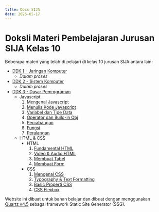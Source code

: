 ```yaml
---
title: Docs SIJA
date: 2025-05-17
---
```


# Doksli Materi Pembelajaran Jurusan SIJA Kelas 10

Beberapa materi yang telah di pelajari di kelas 10 jurusan SIJA antara lain:

- [DDK 1 - Jaringan Komputer](/jarkom)
  - _Dalam proses_
- [DDK 2 - Sistem Komputer](/siskom)
  - _Dalam proses_
- [DDK 3 - Dasar Pemrograman](/daspro)
  - Javascript
    1. [Mengenal Javascript](/daspro/js/javascript-1.md)
    2. [Menulis Kode Javascript](/daspro/js/javascript-2.md)
    3. [Variabel dan Tipe Data](/daspro/js/javascript-3.md)
    4. [Operator dan Build-in Obj](/daspro/js/javascript-4.md)
    5. [Percabangan](/daspro/js/javascript-5.md)
    6. [Fungsi](/daspro/js/javascript-6.md)
    7. [Perulangan](/daspro/js/javascript-7.md)
  - HTML & CSS
    - HTML
      1. [Fundamental HTML](/daspro/html-css/html-1.md)
      2. [Video & Audio HTML](/daspro/html-css/html-2.md)
      3. [Membuat Tabel](/daspro/html-css/html-3.md)
      4. [Membuat Form](/daspro/html-css/html-4.md)
    - CSS
      1. [Mengenal CSS](/daspro/html-css/css-1.md)
      2. [Typography & Text Formatting](/daspro/html-css/css-2.md)
      3. [Basic Properti CSS](/daspro/htmll-css/css-3.md)
      4. [CSS Flexbox](/daspro/html-css/css-4.md)

Website ini dibuat untuk bahan belajar dan dibuat dengan menggunakan [Quartz v4.5](https://quartz.jzhao.xyz) sebagai framework Static Site Generator (SSG).
